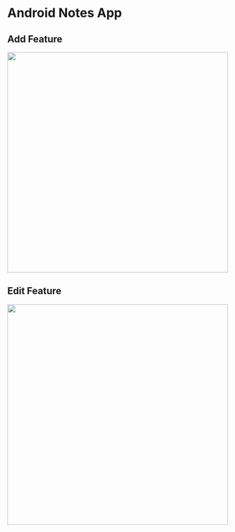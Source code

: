 # Android Notes App

## Add Feature
<img src="https://media.giphy.com/media/gKfWM0wDmj2eNF8BH8/source.gif" width="500">

## Edit Feature
<img src="https://media.giphy.com/media/L4Bv5LgDZVu2up4JRU/source.gif" width="500">
